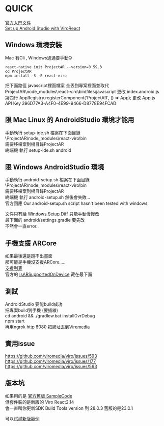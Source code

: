 ﻿
# QUICK
[官方入門文件](https://docs.viromedia.com/docs/quick-start-windows)  
[Set up Android Studio with ViroReact](https://docs.viromedia.com/docs/installing-viro-android)  

## Windows 環境安裝
Mac 有Cli , Windows通通要手動Q  
```
react-native init ProjectAR --version=0.59.3
cd ProjectAR
npm install -S -E react-viro
```
把下面路徑 javascript裡面檔案 全丟到專案裡面並取代
ProjectAR\node_modules\react-viro\bin\files\javascript
更改 index.android.js 第四行
AppRegistry.registerComponent('ProjectAR', () => App);
更改 App.js API Key
396D77A3-A4F0-4E99-9466-D8778E94FCAD

## 限 Mac Linux 的 AndroidStudio 環境才能用
手動執行 setup-ide.sh 檔案在下面目錄  
\ProjectAR\node_modules\react-viro\bin  
需要移檔案到根目錄ProjectAR    
終端機 執行 setup-ide.sh android  

## 限 Windows AndroidStudio 環境
手動執行 android-setup.sh 檔案在下面目錄  
\ProjectAR\node_modules\react-viro\bin  
需要移檔案到根目錄ProjectAR  
終端機 執行 android-setup.sh 然後會失敗...  
官方回應 Our android-setup.sh script hasn't been tested with windows  

文件只有給 [Windows Setup Diff](https://gist.github.com/manbod/5a7f7d0511ff4b4c7f78086ee4706932)
只能手動慢慢改  
最下面的 android/settings.gradle 要先改  
不然會一直error..  

## 手機支援 ARCore 
如果最後還是跑不出畫面  
那可能是手機沒支援ARCore.....  
[支援列表](https://developers.google.com/ar/discover/supported-devices)  
官方的 [IsARSupportedOnDevice](https://docs.viromedia.com/docs/isarsupportedondevice) 藏在最下面  


## 測試
AndroidStudio 要能build成功  
把專案build到手機 (要插線)  
cd android && ./gradlew.bat installGvrDebug  
npm start  
再用ngrok http 8080 把網址丟到[Viromedia](https://play.google.com/store/apps/details?id=com.viromedia.viromedia&hl=zh_TW)  

## 實用issue
https://github.com/viromedia/viro/issues/593
https://github.com/viromedia/viro/issues/177
https://github.com/viromedia/viro/issues/563

## 版本坑
如果用的是 [官方舊版 SampleCode](https://github.com/viromedia/ViroARSampleApp)  
但套件裝的是新版的 Viro React2.14  
會一直叫你更新SDK Build Tools version 到 28.0.3 舊版的是23.0.1  

可以試試[新版範例](https://github.com/viromedia/viro)  






